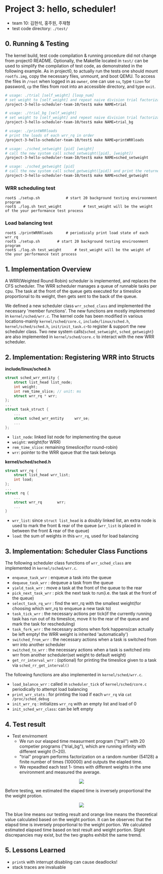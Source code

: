 # Project 3: hello, scheduler!
* team 10: 김현석, 홍주원, 주재형
* test code directory: `./test/`

## 0. Running & Testing
The kernel build, test code compilation & running procedure did not change from project0 README. Optionally, the Makefile located in `test/` can be used to simplify the compilation of test code, as demonstrated in the following example. As in project0, to actually run the tests one should mount `rootfs.img`, copy the necessary files, unmount, and boot QEMU. To access the files in `/root` when logged in as `owner`, one can use `su`, type `tizen` for password, `cp` the files from root into an accessible directory, and type `exit`.

```bash
# usage: ./trial [self_weight] [loop_num]
# set weight to [self_weight] and repeat naive division trial factorization [loop_num} times
/project-3-hello-scheduler-team-10/test$ make NAME=trial

# usage: ./trial_bg [self_weight]
# set weight to [self_weight] and repeat naive division trial factorization in an infinite loop
/project-3-hello-scheduler-team-10/test$ make NAME=trial_bg 		

# usage: ./printWRRloads
# print the loads of each wrr_rq in order
/project-3-hello-scheduler-team-10/test$ make NAME=printWRRloads

# usage: ./sched_setweight [pid] [weight]
# call the new system call sched_setweight([pid], [weight])
/project-3-hello-scheduler-team-10/test$ make NAME=sched_setweight

# usage: ./sched_getweight [pid]
# call the new system call sched_getweight([pid]) and print the returned weight value
/project-3-hello-scheduler-team-10/test$ make NAME=sched_getweight
```

### WRR scheduling test
```base
root$ ./setup.sh			# start 20 background testing enviroonment program
root$ ./log.sh test_weight  		# test_weight will be the weight of the your performance test process
```

### Load balancing test
```base
root$ ./printWRRRloads		# periodicaly print load state of each wrr_rq
root$ ./setup.sh		# start 20 background testing enviroonment program
root$ ./log.sh test_weight  	# test_weight will be the weight of the your performance test process
```

## 1. Implementation Overview
A WRR(Weighted Round Robin) scheduler is implemented, and replaces the CFS scheduler. The WRR scheduler manages a queue of runnable tasks per cpu. The task at the front of the queue gets executed for a timeslice proportional to its weight, then gets sent to the back of the queue.

We defined a new scheduler class `wrr_sched_class` and implemented the necessary 'member functions'. The new functions are mostly implemented in `kernel/sched/wrr.c`. The kernel code has been modified in various locations-mainly `kernel/sched/core.c`, `include/linux/sched.h`, `kernel/sched/sched.h`, `init/init_task.c`-to register & support the new scheduler class. Two new system calls(`sched_setweight`, `sched_getweight`) are also implemented in `kernel/sched/core.c` to interact with the new WRR scheduler.

## 2. Implementation: Registering WRR into Structs
**include/linux/sched.h**
```C
struct sched_wrr_entity {
	struct list_head list_node;
	int weight;
	int rem_time_slice; // unit: ms
	struct wrr_rq * wrr;
};
...
struct task_struct {
    ...
    struct sched_wrr_entity 	wrr_se;
    ...
};
```
* `list_node`: linked list node for implementing the queue
* `weight`: weight(for WRR)
* `rem_time_slice`: remaining timeslice(for round-robin)
* `wrr`: pointer to the WRR queue that the task belongs

**kernel/sched/sched.h**
```C
struct wrr_rq {
	struct list_head wrr_list;
	int load;
};
...
struct rq {
    ...
    struct wrr_rq		wrr;
    ...
}
```
* `wrr_list`: since `struct list_head` is a doubly linked list, an extra node is used to mark the front & rear of the queue (`wrr_list` is placed in between the front & rear of the queue)
* `load`: the sum of weights in this `wrr_rq`, used for load balancing

## 3. Implementation: Scheduler Class Functions
The following scheduler class functions of `wrr_sched_class` are implemented in `kernel/sched/wrr.c`.
* `enqueue_task_wrr`	: enqueue a task into the queue
* `dequeue_task_wrr`	: dequeue a task from the queue
* `yield_task_wrr`	: move a task at the front of the queue to the rear
* `pick_next_task_wrr`	: pick the next task to run(i.e. the task at the front of the queue)
* `select_task_rq_wrr`	: find the wrr_rq with the smallest weight(for choosing which wrr_rq to enqueue a new task to)
* `task_tick_wrr`	: the necessary actions per tick(if the currently running task has run out of its timeslice, move it to the rear of the queue and mark the task for rescheduling)
* `task_fork_wrr`	: the necessary actions when fork happens(can actually be left empty! the WRR weight is inherited 'automatically')
* `switched_from_wrr`	: the necessary actions when a task is switched from wrr into another scheduler
* `switched_to_wrr`	: the necessary actions when a task is switched into wrr from another scheduler(set weight to default weight)
* `get_rr_interval_wrr`	: (optional) for printing the timeslice given to a task via `sched_rr_get_interval()`

The following functions are also implemented in `kernel/sched/wrr.c`.
* `load_balance_wrr`	: called in `scheduler_tick` of `kernel/sched/core.c` periodically to attempt load balancing 
* `print_wrr_stats`	: for printing the load if each `wrr_rq` via `cat /proc/sched_debug`
* `init_wrr_rq`		: initializes `wrr_rq` with an empty list and load of 0
* `init_sched_wrr_class`: can be left empty

## 4. Test result
- Test envirnoment
	- We run our elasped time measurment program ("trail") with 20 competier programs ("trial_bg"), which are running infinity with different weight (1~20).
	- "trial" program performs factorization on a random number (54128) a finite number of times (100000) and outputs the elapled time.
	- We repeadted each test 1- times with different weights in the sme environment and measured the average.
	
<p align="center"><img src="https://github.com/swsnu/project-3-hello-scheduler-team-10/assets/91672190/98dfcbe8-e023-46d0-bad3-e74fbca343cc"></p>

 Before testing, we estimated the elaped time is inversely proportional the the weight protion.

<p align="center"><img src="https://github.com/swsnu/project-3-hello-scheduler-team-10/assets/91672190/a290ec6e-ef88-4596-8056-0dc25a266077"></p>
 The blue line means our testing result and orange line means the theoretical value calculated based on the weight portion. It can be observec that the elapsd time is inversely proportional to the weight portion. We calculated estimated elapsed time based on test result and weight portion. Slight discrepancies may exist, but the two graphs exhibit the same tremd.

## 5. Lessons Learned
* `printk` with interrupt disabling can cause deadlocks!
* stack traces are invaluable 
